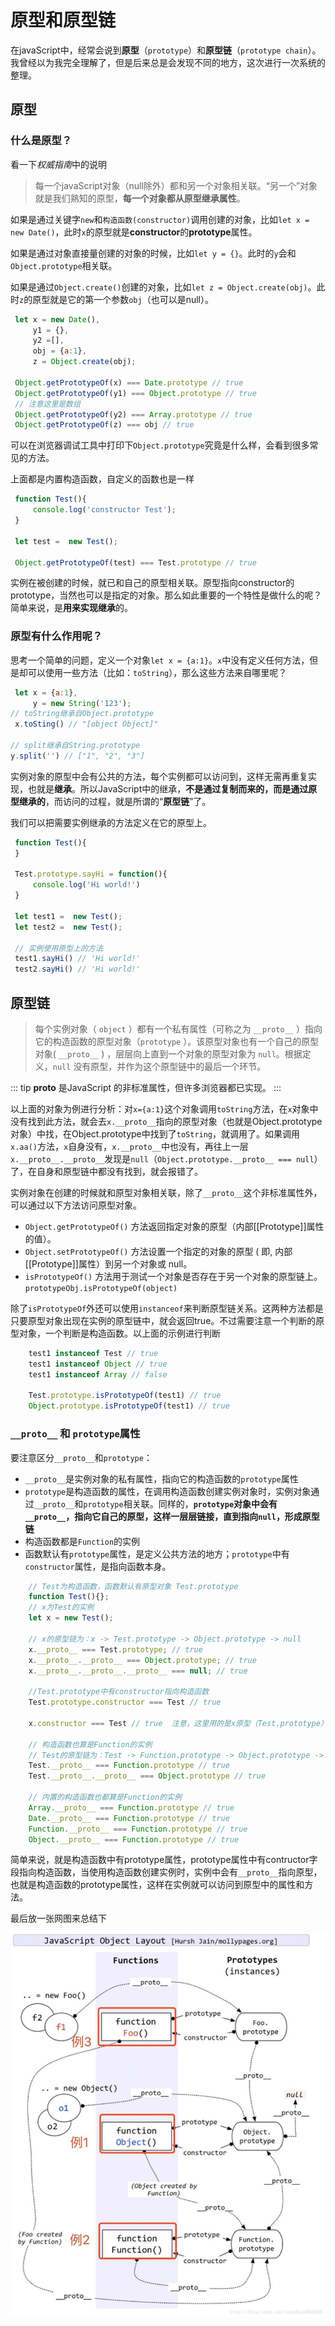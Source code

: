 # 原型和原型链

在javaScript中，经常会说到**原型**（`prototype`）和**原型链**（`prototype chain`）。我曾经以为我完全理解了，但是后来总是会发现不同的地方，这次进行一次系统的整理。

## 原型

### 什么是原型？

看一下*权威指南*中的说明
> 每一个javaScript对象（null除外）都和另一个对象相关联。“另一个”对象就是我们熟知的原型，**每一个对象都从原型继承属性**。

如果是通过关键字`new`和`构造函数(constructor)`调用创建的对象，比如`let x = new Date()`，此时`x`的原型就是**constructor**的**prototype**属性。

如果是通过对象直接量创建的对象的时候，比如`let y = {}`。此时的`y`会和`Object.prototype`相关联。

如果是通过`Object.create()`创建的对象，比如`let z = Object.create(obj)`。此时`z`的原型就是它的第一个参数`obj`（也可以是null）。

```js
 let x = new Date(),
     y1 = {},
     y2 =[],
     obj = {a:1},
     z = Object.create(obj);

 Object.getPrototypeOf(x) === Date.prototype // true
 Object.getPrototypeOf(y1) === Object.prototype // true
 // 注意这里是数组
 Object.getPrototypeOf(y2) === Array.prototype // true
 Object.getPrototypeOf(z) === obj // true

```
可以在浏览器调试工具中打印下`Object.prototype`究竟是什么样，会看到很多常见的方法。

上面都是内置构造函数，自定义的函数也是一样

```js
 function Test(){
     console.log('constructor Test');
 }

 let test =  new Test();

 Object.getPrototypeOf(test) === Test.prototype // true
```

实例在被创建的时候，就已和自己的原型相关联。原型指向constructor的prototype，当然也可以是指定的对象。那么如此重要的一个特性是做什么的呢？简单来说，是**用来实现继承**的。

### 原型有什么作用呢？

思考一个简单的问题，定义一个对象`let x = {a:1}`。`x`中没有定义任何方法，但是却可以使用一些方法（比如：`toString`），那么这些方法来自哪里呢？

```js
 let x = {a:1},
     y = new String('123');
// toString继承自Object.prototype
 x.toSting() // "[object Object]"

// split继承自String.prototype
y.split('') // ["1", "2", "3"]
```

实例对象的原型中会有公共的方法，每个实例都可以访问到，这样无需再重复实现，也就是**继承**。所以JavaScript中的继承，**不是通过复制而来的，而是通过原型继承的**，而访问的过程，就是所谓的“**原型链**”了。

我们可以把需要实例继承的方法定义在它的原型上。

```js
 function Test(){
 }

 Test.prototype.sayHi = function(){
     console.log('Hi world!')
 }

 let test1 =  new Test();
 let test2 =  new Test();

 // 实例使用原型上的方法
 test1.sayHi() // 'Hi world!'
 test2.sayHi() // 'Hi world!'
```

## 原型链

> 每个实例对象（ `object` ）都有一个私有属性（可称之为 `__proto__` ）指向它的构造函数的原型对象（`prototype` ）。该原型对象也有一个自己的原型对象( `__proto__` ) ，层层向上直到一个对象的原型对象为 `null`。根据定义，`null` 没有原型，并作为这个原型链中的最后一个环节。

::: tip
    __proto__ 是JavaScript 的非标准属性，但许多浏览器都已实现。
:::

以上面的对象为例进行分析：对`x={a:1}`这个对象调用`toString`方法，在`x`对象中没有找到此方法，就会去`x.__proto__`指向的原型对象（也就是Object.prototype对象）中找，在Object.prototype中找到了`toString`，就调用了。如果调用`x.aa()`方法，`x`自身没有，`x.__proto__`中也没有，再往上一层`x.__proto__.__proto__`发现是`null`（`Object.prototype.__proto__ === null`）了，在自身和原型链中都没有找到，就会报错了。

实例对象在创建的时候就和原型对象相关联，除了`__proto__`这个非标准属性外，可以通过以下方法访问原型对象。

+ `Object.getPrototypeOf()` 方法返回指定对象的原型（内部[[Prototype]]属性的值）。
+ `Object.setPrototypeOf()` 方法设置一个指定的对象的原型 ( 即, 内部[[Prototype]]属性）到另一个对象或  null。
+ `isPrototypeOf()` 方法用于测试一个对象是否存在于另一个对象的原型链上。` prototypeObj.isPrototypeOf(object)`

除了`isPrototypeOf`外还可以使用`instanceof`来判断原型链关系。这两种方法都是只要原型对象出现在实例的原型链中，就会返回true。不过需要注意一个判断的原型对象，一个判断是构造函数。以上面的示例进行判断

```js
    test1 instanceof Test // true
    test1 instanceof Object // true
    test1 instanceof Array // false

    Test.prototype.isPrototypeOf(test1) // true
    Object.prototype.isPrototypeOf(test1) // true
```

### `__proto__` 和 `prototype`属性

要注意区分`__proto__`和`prototype`：

+ `__proto__`是实例对象的私有属性，指向它的构造函数的`prototype`属性
+ `prototype`是构造函数的属性，在调用构造函数创建实例对象时，实例对象通过`__proto__`和`prototype`相关联。同样的，**`prototype`对象中会有`__proto__`，指向它自己的原型，这样一层层链接，直到指向`null`，形成原型链**
+ 构造函数都是`Function`的实例
+ 函数默认有`prototype`属性，是定义公共方法的地方；`prototype`中有`constructor`属性，是指向函数本身。

```js
    // Test为构造函数，函数默认有原型对象 Test.prototype
    function Test(){};
    // x为Test的实例
    let x = new Test();
    
    // x的原型链为：x -> Test.prototype -> Object.prototype -> null
    x.__proto__ === Test.prototype; // true
    x.__proto__.__proto__ === Object.prototype; // true
    x.__proto__.__proto__.__proto__ === null; // true
    
    //Test.prototype中有constructor指向构造函数
    Test.prototype.constructor === Test // true

    x.constructor === Test // true  注意，这里用的是x原型（Test.prototype）中的属性

    // 构造函数也算是Function的实例
    // Test的原型链为：Test -> Function.prototype -> Object.prototype -> null
    Test.__proto__ === Function.prototype // true
    Test.__proto__.__proto__ === Object.prototype // true

    // 内置的构造函数也都算是Function的实例
    Array.__proto__ === Function.prototype // true
    Date.__proto__ === Function.prototype // true
    Function.__proto__ === Function.prototype // true
    Object.__proto__ === Function.prototype // true
```

简单来说，就是构造函数中有prototype属性，prototype属性中有contructor字段指向构造函数，当使用构造函数创建实例时，实例中会有`__proto__`指向原型，也就是构造函数的prototype属性，这样在实例就可以访问到原型中的属性和方法。

最后放一张网图来总结下

<div class="img-center">
    <img src="./img/prototypes.png">
</div>